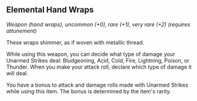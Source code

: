 ## Elemental Hand Wraps
*Weapon (hand wraps), uncommon (+0), rare (+1), very rare (+2) (requires attunement)*

These wraps shimmer, as if woven with metallic thread.

While using this weapon, you can decide what type of damage your Unarmed Strikes deal: Bludgeoning, Acid, Cold, Fire, Lightning, Poison, or Thunder. When you make your attack roll, declare which type of damage it will deal.

You have a bonus to attack and damage rolls made with Unarmed Strikes while using this item. The bonus is determined by the item's rarity.
